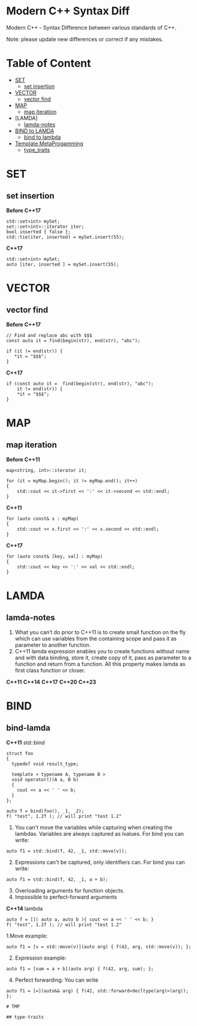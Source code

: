 # Modern C++ Syntax Diff

Modern C++ - Syntax Difference between various standards of C++. 

Note: please update new differences or correct if any mistakes.

<!-- md-cpp-begin -->
# Table of Content
* [SET](#set)
  * [set insertion](#set-insertion)
* [VECTOR](#vector)
  * [vector find](#vector-find)
* [MAP](#map)
  * [map iteration](#map-iteration)
* [LAMDA]
  * [lamda-notes](#lamda-notes)
* [BIND to LAMDA](#bind)
  * [bind to lambda](#bind-lamda)   
* [Template MetaProgamming](#tmp)
  * [type_traits](#type-traits)      
<!-- md-cpp-end -->

# SET

## set insertion

**Before C++17**
```
std::set<int> mySet;
set::set<int>::iterator iter;
bool inserted { false };
std::tie(iter, inserted) = mySet.insert(55);
```
**C++17**
```
std::set<int> mySet;
auto [iter, inserted ] = mySet.insert(55);
```

# VECTOR

## vector find

**Before C++17**
```
// Find and replace abc with $$$
const auto it = find(begin(str), end(str), "abc");
 
if (it != end(str)) {
   *it = "$$$";
}
```
**C++17**
```
if (const auto it =  find(begin(str), end(str), "abc");
    it != end(str)) {
    *it = "$$$";
}
```

# MAP

## map iteration

**Before C++11**
```
map<string, int>::iterator it;

for (it = myMap.begin(); it != myMap.end(); it++)
{
    std::cout << it->first << ':' << it->second << std::endl;
}
```
**C++11**

```
for (auto const& x : myMap)
{
    std::cout << x.first << ':' << x.second << std::endl;
}
```
**C++17**

```
for (auto const& [key, val] : myMap)
{
    std::cout << key << ':' << val << std::endl;
}
```
# LAMDA

## lamda-notes
1. What you can’t do prior to C++11 is to create small function on the fly which can use variables from the containing scope and pass it as parameter to another function. 
2. C++11 lamda expression enables you to create functions without name and with data binding, store it, create copy of it, pass as parameter to a function and return from a function. All this property makes lamda as first class function or closer.

**C++11**
**C++14**
**C++17**
**C++20**
**C++23**

# BIND

## bind-lamda


**C++11**
std::bind
```
struct foo
{
  typedef void result_type;

  template < typename A, typename B >
  void operator()(A a, B b)
  {
    cout << a << ' ' << b;
  }
};

auto f = bind(foo(), _1, _2);
f( "test", 1.2f ); // will print "test 1.2"
```
1. You can't move the variables while capturing when creating the lambdas. Variables are always captured as lvalues. For bind you can write:

```
auto f1 = std::bind(f, 42, _1, std::move(v));
```
2. Expressions can't be captured, only identifiers can. For bind you can write:

```
auto f1 = std::bind(f, 42, _1, a + b);
```

3. Overloading arguments for function objects. 
4. Impossible to perfect-forward arguments

**C++14**
lambda
```
auto f = []( auto a, auto b ){ cout << a << ' ' << b; }
f( "test", 1.2f ); // will print "test 1.2"
```

1.Move example:
```
auto f1 = [v = std::move(v)](auto arg) { f(42, arg, std::move(v)); };
```
2. Expression example:
```
auto f1 = [sum = a + b](auto arg) { f(42, arg, sum); };
```
4. Perfect forwarding: You can write
```
auto f1 = [=](auto&& arg) { f(42, std::forward<decltype(arg)>(arg)); };

# TMP

## type-traits

```
